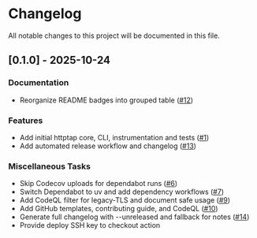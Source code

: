 # Changelog

All notable changes to this project will be documented in this file.

## [0.1.0] - 2025-10-24

### Documentation

- Reorganize README badges into grouped table ([#12](https://github.com/ozeranskii/httptap/issues/12))

### Features

- Add initial httptap core, CLI, instrumentation and tests ([#1](https://github.com/ozeranskii/httptap/issues/1))
- Add automated release workflow and changelog ([#13](https://github.com/ozeranskii/httptap/issues/13))

### Miscellaneous Tasks

- Skip Codecov uploads for dependabot runs ([#6](https://github.com/ozeranskii/httptap/issues/6))
- Switch Dependabot to uv and add dependency workflows ([#7](https://github.com/ozeranskii/httptap/issues/7))
- Add CodeQL filter for legacy-TLS and document safe usage ([#9](https://github.com/ozeranskii/httptap/issues/9))
- Add GitHub templates, contributing guide, and CodeQL ([#10](https://github.com/ozeranskii/httptap/issues/10))
- Generate full changelog with --unreleased and fallback for notes ([#14](https://github.com/ozeranskii/httptap/issues/14))
- Provide deploy SSH key to checkout action


